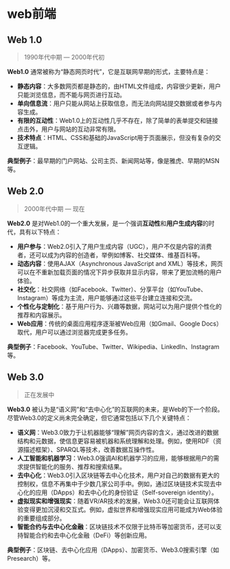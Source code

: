 # web前端

## Web 1.0
> 1990年代中期 — 2000年代初

**Web1.0** 通常被称为“静态网页时代”，它是互联网早期的形式，主要特点是：

- **静态内容**：大多数网页都是静态的，由HTML文件组成，内容很少更新，用户只能浏览信息，而不能与网页进行互动。
- **单向信息流**：用户只能从网站上获取信息，而无法向网站提交数据或者参与内容生成。
- **有限的互动性**：Web1.0上的互动性几乎不存在，除了简单的表单提交和链接点击外，用户与网站的互动非常有限。
- **技术特点**：HTML、CSS和基础的JavaScript用于页面展示，但没有复杂的交互逻辑。

**典型例子**：最早期的门户网站、公司主页、新闻网站等，像是雅虎、早期的MSN等。

## Web 2.0
> 2000年代中期 — 现在

**Web2.0** 是对Web1.0的一个重大发展，是一个强调**互动性**和**用户生成内容**的时代，具有以下特点：

- **用户参与**：Web2.0引入了用户生成内容（UGC），用户不仅是内容的消费者，还可以成为内容的创造者，举例如博客、社交媒体、维基百科等。
- **动态内容**：使用AJAX（Asynchronous JavaScript and XML）等技术，网页可以在不重新加载页面的情况下异步获取并显示内容，带来了更加流畅的用户体验。
- **社交化**：社交网络（如Facebook、Twitter）、分享平台（如YouTube、Instagram）等成为主流，用户能够通过这些平台建立连接和交流。
- **个性化与定制化**：基于用户行为、兴趣等数据，网站可以为用户提供个性化的推荐和内容展示。
- **Web应用**：传统的桌面应用程序逐渐被Web应用（如Gmail、Google Docs）取代，用户可以通过浏览器完成更多任务。

**典型例子**：Facebook、YouTube、Twitter、Wikipedia、LinkedIn、Instagram等。

## Web 3.0
> 正在发展中

**Web3.0** 被认为是“语义网”和“去中心化”的互联网的未来，是Web的下一个阶段。尽管Web3.0的定义尚未完全确定，但它通常包括以下几个关键特点：

- **语义网**：Web3.0致力于让机器能够“理解”网页内容的含义，通过改进的数据结构和元数据，使信息更容易被机器和系统理解和处理。例如，使用RDF（资源描述框架）、SPARQL等技术，改善数据互操作性。
- **人工智能和机器学习**：Web3.0强调AI和机器学习的应用，能够根据用户的需求提供智能化的服务、推荐和搜索结果。
- **去中心化**：Web3.0引入区块链等去中心化技术，用户对自己的数据有更大的控制权，信息不再集中于少数几家公司手中。例如，通过区块链技术实现去中心化的应用（DApps）和去中心化的身份验证（Self-sovereign identity）。
- **虚拟现实和增强现实**：随着VR/AR技术的发展，Web3.0还可能会让互联网体验变得更加沉浸和交互式。例如，虚拟世界和增强现实应用可能成为Web体验的重要组成部分。
- **智能合约与去中心化金融**：区块链技术不仅限于比特币等加密货币，还可以支持智能合约和去中心化金融（DeFi）等创新应用。

**典型例子**：区块链、去中心化应用（DApps）、加密货币、Web3.0搜索引擎（如Presearch）等。